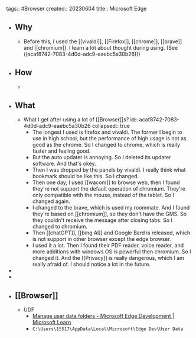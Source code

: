 tags:: #Browser
created:: 20230604
title:: Microsoft Edge
- ## Why
  - Before this, I used the [[vivaldi]], [[Firefox]], [[chrome]], [[brave]] and [[chromium]]. I learn a lot about  thought during using. (See  ((acaf8742-7083-4d0d-adc9-eaebc5a30b26)))
- ## How
  -
- ## What
  - What I get after using a lot of [[Browser]]s?
    id:: acaf8742-7083-4d0d-adc9-eaebc5a30b26
    collapsed:: true
    - The longest I used is firefox and vivaldi. The former I begin to use in high school, but the performance of high usage is not as good as the chrome. So I changed to chrome, which is really faster and feeling good.
    - But the auto updater is annoying. So I deleted its updater software. And that's okey.
    - Then I was dropped by the panels by vivaldi. I really think what bookmark should be like this. So I changed.
    - Then one day, I used [[wacom]] to browse web, then I found they're not support the default operation of chromium. They're only compatible with the mouse, instead of the tablet. So I changed again.
    - I changed to the brave, which is used my roommate. And I found they're based on [[chromium]], so they don't have the GMS. So they couldn't receive the message after closing tabs. So I changed to chromium.
    - Then [[chatGPT]], [[bing AI]] and Google Bard is released, which is not support in other browser except the edge browser.
    - I used it a lot. Then I found their PDF reader, voice reader, and more additions with windows OS is powerful then chromium. So I changed it. And the [[Privacy]] is really dangerous, which I am really afraid of. I should notice a lot in the future.
-
-
- ## [[Browser]]
  - UDF
    - [Manage user data folders - Microsoft Edge Development | Microsoft Learn](https://learn.microsoft.com/en-us/microsoft-edge/webview2/concepts/user-data-folder?tabs=win32)
    - `C:\Users\15517\AppData\Local\Microsoft\Edge Dev\User Data`